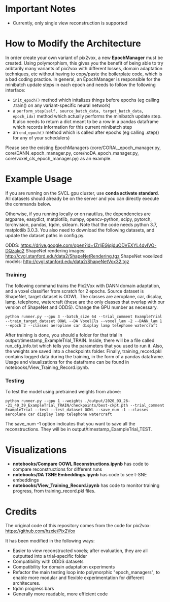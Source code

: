 # Important Notes
* Currently, only single view reconstruction is supported

# How to Modify the Architecture
In order create your own variant of pix2vox, a new __EpochManager__ must be created. Using polymorphism, this gives you the benefit of being able to try aribtarily many variants of pix2vox with different losses, domain adaptation techniques, etc without having to copy/paste the boilerplate code, which is a bad coding practice. In general, an EpochManager is responsible for the minibatch update steps in each epoch and needs to follow the following interface:

* `init_epoch()` method which initalizes things before epochs (eg calling .train() on any variant-specific neural network)
* a `perform_step(self, source_batch_data, target_batch_data, epoch_idx)` method which actually performs the minibatch update step. It also needs to return a dict meant to be a row in a pandas dataframe which records information for this current minibatch step
* an `end_epoch()` method which is called after epochs (eg calling .step() for any of your schedulers)

Please see the existing EpochManagers (core/CORAL_epoch_manager.py, core/DANN_epoch_manager.py, core/noDA_epoch_manager.py, core/voxel_cls_epoch_manager.py) as an example.


# Example Usage

If you are running on the SVCL gpu cluster, use __conda activate standard__. All datasets should already be on the server and you can directly execute the commands below.

Otherwise, if you running locally or on nautilus, the dependencies are argparse, easydict, matplotlib, numpy, opencv-python, scipy, pytorch, torchvision, pandas, tqdm, sklearn. Note that the code needs python 3.7, matplotlib 3.0.3. You also need to download the following datasets, and update the dataset paths in config.py.

ODDS: https://drive.google.com/open?id=1ZrljEGjqjduODVEXYL4dvIVO-DQzakc2
ShapeNet rendering images: http://cvgl.stanford.edu/data2/ShapeNetRendering.tgz
ShapeNet voxelized models: http://cvgl.stanford.edu/data2/ShapeNetVox32.tgz

### Training

The following command trains the Pix2Vox with DANN domain adaptation, and a voxel classifier from scratch for 2 epochs. Source dataset is ShapeNet, target dataset is OOWL. The classes are aeroplane, car, display, lamp, telephone, watercraft (these are the only classes that overlap with our version of ShapeNet and ODDS). Change the GPU number as necessary.

`python runner.py --gpu 3 --batch_size 64 --trial_comment ExampleTrial --train_target_dataset OOWL --DA VoxelCls --voxel_lam -2 --DANN_lam 1 --epoch 2 --classes aeroplane car display lamp telephone watercraft`

After training is done, you should a folder for that trial in output/timestamp_ExampleTrial_TRAIN. Inside, there will be a file called run_cfg_info.txt which tells you the parameters that you used to run it. Also, the weights are saved into a checkpoints folder. Finally, training_record.pkl contains logged data during the training, in the form of a pandas dataframe. Usage and visualizations for the dataframe can be found in notebooks/View_Training_Record.ipynb.

### Testing

To test the model using pretrained weights from above:

`python runner.py --gpu 1 --weights ./output/2020_03_26--21_40_39_ExampleTrial_TRAIN/checkpoints/best-ckpt.pth --trial_comment ExampleTrial --test --test_dataset OOWL --save_num -1 --classes aeroplane car display lamp telephone watercraft`

The save_num -1 option indicates that you want to save all the reconstructions. They will be in output/timestamp_ExampleTrial_TEST.

# Visualizations

* __notebooks/Compare OOWL Reconstructions.ipynb__ has code to compare reconstructions for different runs
* __notebooks/DA TSNE Embeddings.ipynb__ has code to see t-SNE embeddings
* __notebooks/View_Training_Record.ipynb__ has code to monitor training progress, from training_record.pkl files.

# Credits

The original code of this repository comes from the code for pix2vox: 
https://github.com/hzxie/Pix2Vox

It has been modified in the following ways:
* Easier to view reconstructed voxels; after evaluation, they are all outputted into a trial-specific folder
* Compatibility with ODDS datasets
* Compatibility for domain adaptation experiments
* Refactor the main testing loop into polymorphic "epoch_managers", to enable more modular and flexible experimentation for different architecures.
* tqdm progress bars
* Generally more readable, more efficient code
